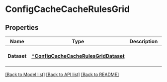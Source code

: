 # ConfigCacheCacheRulesGrid

## Properties
Name | Type | Description | Notes
------------ | ------------- | ------------- | -------------
**Dataset** | [***ConfigCacheCacheRulesGridDataset**](Config_Cache_CacheRulesGrid_dataset.md) |  | [optional] [default to null]

[[Back to Model list]](../README.md#documentation-for-models) [[Back to API list]](../README.md#documentation-for-api-endpoints) [[Back to README]](../README.md)

